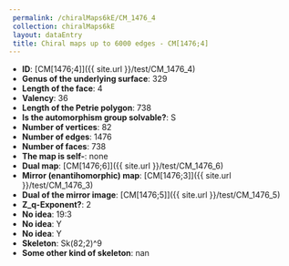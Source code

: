 ```yaml
--- 
 permalink: /chiralMaps6kE/CM_1476_4 
 collection: chiralMaps6kE
 layout: dataEntry
 title: Chiral maps up to 6000 edges - CM[1476;4]
---
```


- **ID**: [CM[1476;4]]({{ site.url }}/test/CM_1476_4)
- **Genus of the underlying surface**: 329
- **Length of the face**: 4
- **Valency**: 36
- **Length of the Petrie polygon**: 738
- **Is the automorphism group solvable?**: S
- **Number of vertices**: 82
- **Number of edges**: 1476
- **Number of faces**: 738
- **The map is self-**: none
- **Dual map**: [CM[1476;6]]({{ site.url }}/test/CM_1476_6)
- **Mirror (enantihomorphic) map**: [CM[1476;3]]({{ site.url }}/test/CM_1476_3)
- **Dual of the mirror image**: [CM[1476;5]]({{ site.url }}/test/CM_1476_5)
- **Z_q-Exponent?**: 2
- **No idea**:  19:3
- **No idea**: Y
- **No idea**: Y
- **Skeleton**: Sk(82;2)^9
- **Some other kind of skeleton**: nan
